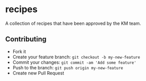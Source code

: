 recipes
=======

A collection of recipes that have been approved by the KM team.

## Contributing

* Fork it
* Create your feature branch: `git checkout -b my-new-feature`
* Commit your changes: `git commit -am 'Add some feature'`
* Push to the branch: `git push origin my-new-feature`
* Create new Pull Request
